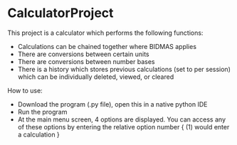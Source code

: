 # CalculatorProject

This project is a calculator which performs the following functions:
 - Calculations can be chained together where BIDMAS applies
 - There are conversions between certain units
 - There are conversions between number bases
 - There is a history which stores previous calculations (set to per session) which can be individually deleted, viewed, or cleared

How to use:
 - Download the program (.py file), open this in a native python IDE
 - Run the program
 - At the main menu screen, 4 options are displayed. You can access any of these options by entering the relative option number { (1) would enter a calculation }
  
